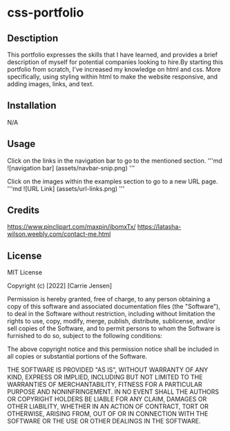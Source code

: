 # css-portfolio

## Desctiption

This portfolio expresses the skills that I have learned, and provides a brief description of myself for potential companies looking to hire.By starting this portfolio from scratch, I've increased my knowledge on html and css. More specifically, using styling within html to make the website responsive, and adding images, links, and text.

## Installation

N/A

## Usage

Click on the links in the navigation bar to go to the mentioned section. 
'''md
![navigation bar] (assets/navbar-snip.png)
'''

Click on the images within the examples section to go to a new URL page.
'''md
![URL Link] (assets/url-links.png)
'''

## Credits

https://www.pinclipart.com/maxpin/ibomxTx/
https://latasha-wilson.weebly.com/contact-me.html

## License

MIT License

Copyright (c) [2022] [Carrie Jensen]

Permission is hereby granted, free of charge, to any person obtaining a copy
of this software and associated documentation files (the "Software"), to deal
in the Software without restriction, including without limitation the rights
to use, copy, modify, merge, publish, distribute, sublicense, and/or sell
copies of the Software, and to permit persons to whom the Software is
furnished to do so, subject to the following conditions:

The above copyright notice and this permission notice shall be included in all
copies or substantial portions of the Software.

THE SOFTWARE IS PROVIDED "AS IS", WITHOUT WARRANTY OF ANY KIND, EXPRESS OR
IMPLIED, INCLUDING BUT NOT LIMITED TO THE WARRANTIES OF MERCHANTABILITY,
FITNESS FOR A PARTICULAR PURPOSE AND NONINFRINGEMENT. IN NO EVENT SHALL THE
AUTHORS OR COPYRIGHT HOLDERS BE LIABLE FOR ANY CLAIM, DAMAGES OR OTHER
LIABILITY, WHETHER IN AN ACTION OF CONTRACT, TORT OR OTHERWISE, ARISING FROM,
OUT OF OR IN CONNECTION WITH THE SOFTWARE OR THE USE OR OTHER DEALINGS IN THE
SOFTWARE.